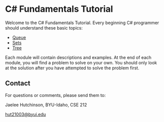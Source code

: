 # C# Fundamentals Tutorial

Welcome to the C# Fundamentals Tutorial.  Every beginning C# programmer should understand these basic topics:

- [Queue](1-queue.md)
- [Sets](2-sets.md)
- [Tree](3-tree.md)

Each module will contain descriptions and examples.  At the end of each module, you will find a problem to solve on your own.  You should only look at the solution after you have attempted to solve the problem first.

## Contact

For questions or comments, please send them to:

Jaelee Hutchinson, BYU-Idaho, CSE 212

hut21003@byui.edu
